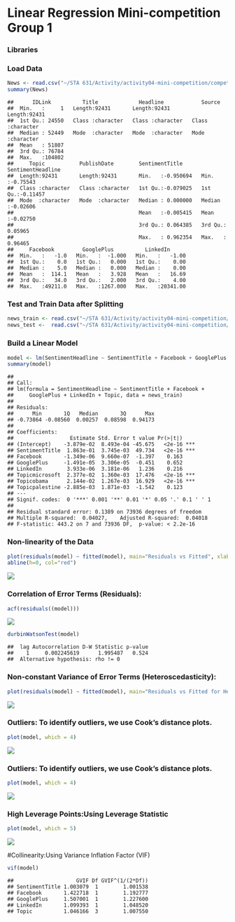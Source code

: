 Linear Regression Mini-competition Group 1
================

### Libraries

### Load Data

``` r
News <- read.csv("~/STA 631/Activity/activity04-mini-competition/competition-files/news.csv")
summary(News)
```

    ##      IDLink          Title             Headline            Source         
    ##  Min.   :     1   Length:92431       Length:92431       Length:92431      
    ##  1st Qu.: 24550   Class :character   Class :character   Class :character  
    ##  Median : 52449   Mode  :character   Mode  :character   Mode  :character  
    ##  Mean   : 51807                                                           
    ##  3rd Qu.: 76784                                                           
    ##  Max.   :104802                                                           
    ##     Topic           PublishDate        SentimentTitle      SentimentHeadline 
    ##  Length:92431       Length:92431       Min.   :-0.950694   Min.   :-0.75543  
    ##  Class :character   Class :character   1st Qu.:-0.079025   1st Qu.:-0.11457  
    ##  Mode  :character   Mode  :character   Median : 0.000000   Median :-0.02606  
    ##                                        Mean   :-0.005415   Mean   :-0.02750  
    ##                                        3rd Qu.: 0.064385   3rd Qu.: 0.05965  
    ##                                        Max.   : 0.962354   Max.   : 0.96465  
    ##     Facebook         GooglePlus          LinkedIn       
    ##  Min.   :   -1.0   Min.   :  -1.000   Min.   :   -1.00  
    ##  1st Qu.:    0.0   1st Qu.:   0.000   1st Qu.:    0.00  
    ##  Median :    5.0   Median :   0.000   Median :    0.00  
    ##  Mean   :  114.1   Mean   :   3.928   Mean   :   16.69  
    ##  3rd Qu.:   34.0   3rd Qu.:   2.000   3rd Qu.:    4.00  
    ##  Max.   :49211.0   Max.   :1267.000   Max.   :20341.00

### Test and Train Data after Splitting

``` r
news_train <- read.csv("~/STA 631/Activity/activity04-mini-competition/competition-files/news_train.csv") 
news_test <-  read.csv("~/STA 631/Activity/activity04-mini-competition/competition-files/news_test.csv")
```

### Build a Linear Model

``` r
model <- lm(SentimentHeadline ~ SentimentTitle + Facebook + GooglePlus + LinkedIn + Topic, data = news_train)
summary(model)
```

    ## 
    ## Call:
    ## lm(formula = SentimentHeadline ~ SentimentTitle + Facebook + 
    ##     GooglePlus + LinkedIn + Topic, data = news_train)
    ## 
    ## Residuals:
    ##      Min       1Q   Median       3Q      Max 
    ## -0.73864 -0.08560  0.00257  0.08598  0.94173 
    ## 
    ## Coefficients:
    ##                  Estimate Std. Error t value Pr(>|t|)    
    ## (Intercept)    -3.879e-02  8.493e-04 -45.675   <2e-16 ***
    ## SentimentTitle  1.863e-01  3.745e-03  49.734   <2e-16 ***
    ## Facebook       -1.349e-06  9.660e-07  -1.397    0.163    
    ## GooglePlus     -1.491e-05  3.306e-05  -0.451    0.652    
    ## LinkedIn        3.933e-06  3.181e-06   1.236    0.216    
    ## Topicmicrosoft  2.377e-02  1.360e-03  17.476   <2e-16 ***
    ## Topicobama      2.144e-02  1.267e-03  16.929   <2e-16 ***
    ## Topicpalestine -2.885e-03  1.871e-03  -1.542    0.123    
    ## ---
    ## Signif. codes:  0 '***' 0.001 '**' 0.01 '*' 0.05 '.' 0.1 ' ' 1
    ## 
    ## Residual standard error: 0.1389 on 73936 degrees of freedom
    ## Multiple R-squared:  0.04027,    Adjusted R-squared:  0.04018 
    ## F-statistic: 443.2 on 7 and 73936 DF,  p-value: < 2.2e-16

### Non-linearity of the Data

``` r
plot(residuals(model) ~ fitted(model), main="Residuals vs Fitted", xlab="Fitted values", ylab="Residuals")
abline(h=0, col="red")
```

![](mini-competition_files/figure-gfm/unnamed-chunk-4-1.png)<!-- -->

### Correlation of Error Terms (Residuals):

``` r
acf(residuals((model)))
```

![](mini-competition_files/figure-gfm/unnamed-chunk-5-1.png)<!-- -->

``` r
durbinWatsonTest(model)
```

    ##  lag Autocorrelation D-W Statistic p-value
    ##    1     0.002245619      1.995487   0.524
    ##  Alternative hypothesis: rho != 0

### Non-constant Variance of Error Terms (Heteroscedasticity):

``` r
plot(residuals(model) ~ fitted(model), main="Residuals vs Fitted for Heteroscedasticity", xlab="Fitted values", ylab="Residuals")
```

![](mini-competition_files/figure-gfm/unnamed-chunk-6-1.png)<!-- -->

### Outliers: To identify outliers, we use Cook’s distance plots.

``` r
plot(model, which = 4)
```

![](mini-competition_files/figure-gfm/unnamed-chunk-7-1.png)<!-- -->

### Outliers: To identify outliers, we use Cook’s distance plots.

``` r
plot(model, which = 4)
```

![](mini-competition_files/figure-gfm/Cooks-Distance-Plot-1.png)<!-- -->

### High Leverage Points:Using Leverage Statistic

``` r
plot(model, which = 5)
```

![](mini-competition_files/figure-gfm/Leverage-Plot-1.png)<!-- -->

\#Collinearity:Using Variance Inflation Factor (VIF)

``` r
vif(model)
```

    ##                    GVIF Df GVIF^(1/(2*Df))
    ## SentimentTitle 1.003079  1        1.001538
    ## Facebook       1.422718  1        1.192777
    ## GooglePlus     1.507001  1        1.227600
    ## LinkedIn       1.099393  1        1.048520
    ## Topic          1.046166  3        1.007550
